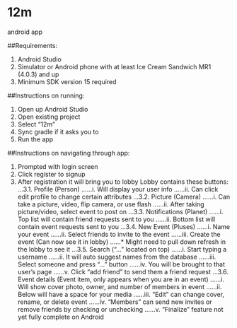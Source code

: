 # 12m
android app

##Requirements:
1. Android Studio
2. Simulator or Android phone with at least Ice Cream Sandwich MR1 (4.0.3) and up
3. Minimum SDK version 15 required

##Instructions on running:
1. Open up Android Studio
2. Open existing project
3. Select “12m”
4. Sync gradle if it asks you to
5. Run the app

##Instructions on navigating through app:
1. Prompted with login screen
2. Click register to signup
3. After registration it will bring you to lobby
Lobby contains these buttons:
...3.1. Profile (Person)
......i. Will display your user info
......ii. Can click edit profile to change certain attributes
...3.2. Picture (Camera)
......i. Can take a picture, video, flip camera, or use flash
......ii. After taking picture/video, select event to post on
...3.3. Notifications (Planet)
......i. Top list will contain friend requests sent to you
......ii. Bottom list will contain event requests sent to you
...3.4. New Event (Pluses)
......i. Name your event
......ii. Select friends to invite to the event
......iii. Create the event (Can now see it in lobby)
......* Might need to pull down refresh in the lobby to see it
...3.5. Search (“…” located on top)
......i. Start typing a username
......ii. It will auto suggest names from the database
......iii. Select someone and press “…” button
......iv. You will be brought to that user’s page
......v. Click “add friend” to send them a friend request
...3.6. Event details (Event item, only appears when you are in an event)
......i. Will show cover photo, owner, and number of members in event
......ii. Below will have a space for your media
......iii. “Edit” can change cover, rename, or delete event
......iv. “Members” can send new invites or remove friends by checking or unchecking
......v. “Finalize” feature not yet fully complete on Android